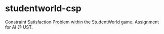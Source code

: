 # studentworld-csp
Constraint Satisfaction Problem within the StudentWorld game. Assignment for AI @ UST.
